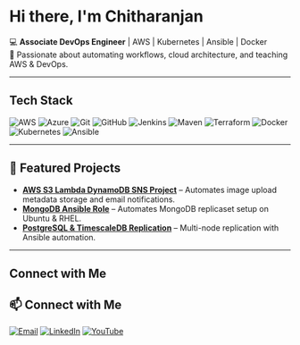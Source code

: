 # Hi there, I'm Chitharanjan

💻 **Associate DevOps Engineer** | AWS | Kubernetes | Ansible | Docker  
🎯 Passionate about automating workflows, cloud architecture, and teaching AWS & DevOps.

---

## Tech Stack
![AWS](https://img.shields.io/badge/AWS-232F3E?style=for-the-badge&logo=amazonaws&logoColor=white)
![Azure](https://img.shields.io/badge/Azure-0078D4?style=for-the-badge&logo=microsoftazure&logoColor=white)
![Git](https://img.shields.io/badge/Git-F05032?style=for-the-badge&logo=git&logoColor=white)
![GitHub](https://img.shields.io/badge/GitHub-181717?style=for-the-badge&logo=github&logoColor=white)
![Jenkins](https://img.shields.io/badge/Jenkins-D24939?style=for-the-badge&logo=jenkins&logoColor=white)
![Maven](https://img.shields.io/badge/Maven-C71A36?style=for-the-badge&logo=apachemaven&logoColor=white)
![Terraform](https://img.shields.io/badge/Terraform-7B42BC?style=for-the-badge&logo=terraform&logoColor=white)
![Docker](https://img.shields.io/badge/Docker-2496ED?style=for-the-badge&logo=docker&logoColor=white)
![Kubernetes](https://img.shields.io/badge/Kubernetes-326CE5?style=for-the-badge&logo=kubernetes&logoColor=white)
![Ansible](https://img.shields.io/badge/Ansible-EE0000?style=for-the-badge&logo=ansible&logoColor=white)

---

## 📌 Featured Projects
- **[AWS S3 Lambda DynamoDB SNS Project](https://github.com/chitharanjan-devops/aws-s3-lambda-dynamodb-sns)** – Automates image upload metadata storage and email notifications.
- **[MongoDB Ansible Role](https://github.com/chitharanjan-devops/mongodb-ansible-role)** – Automates MongoDB replicaset setup on Ubuntu & RHEL.
- **[PostgreSQL & TimescaleDB Replication](https://github.com/chitharanjan-devops/postgresql-timescaledb-replication)** – Multi-node replication with Ansible automation.

---

## Connect with Me
## 📫 Connect with Me
[![Email](https://img.shields.io/badge/Email-D14836?style=for-the-badge&logo=gmail&logoColor=white)](https://mail.google.com/mail/?view=cm&to=chitharanjank95@gmail.com)
[![LinkedIn](https://img.shields.io/badge/LinkedIn-0A66C2?style=for-the-badge&logo=linkedin&logoColor=white)](https://linkedin.com/in/YOUR-LINK)
[![YouTube](https://img.shields.io/badge/YouTube-FF0000?style=for-the-badge&logo=youtube&logoColor=white)](https://youtube.com/YOUR-LINK)
